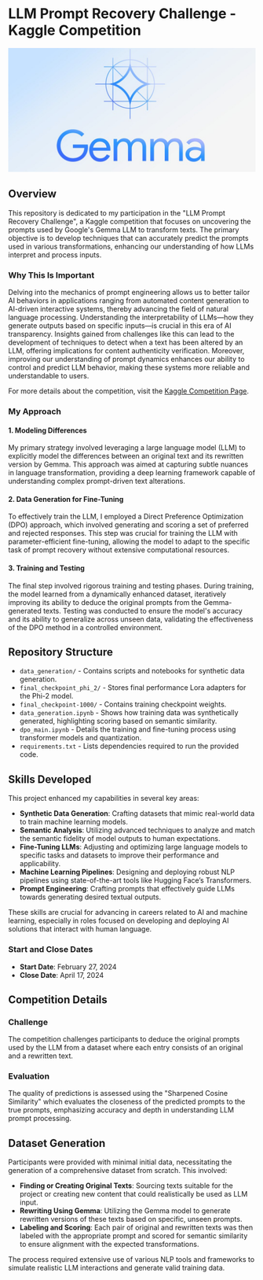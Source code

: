 # LLM Prompt Recovery Challenge - Kaggle Competition

![Gemma Logo](gemma_logo.jpeg)

## Overview

This repository is dedicated to my participation in the "LLM Prompt Recovery Challenge", a Kaggle competition that focuses on uncovering the prompts used by Google's Gemma LLM to transform texts. The primary objective is to develop techniques that can accurately predict the prompts used in various transformations, enhancing our understanding of how LLMs interpret and process inputs.

### Why This Is Important

Delving into the mechanics of prompt engineering allows us to better tailor AI behaviors in applications ranging from automated content generation to AI-driven interactive systems, thereby advancing the field of natural language processing. Understanding the interpretability of LLMs—how they generate outputs based on specific inputs—is crucial in this era of AI transparency. Insights gained from challenges like this can lead to the development of techniques to detect when a text has been altered by an LLM, offering implications for content authenticity verification. Moreover, improving our understanding of prompt dynamics enhances our ability to control and predict LLM behavior, making these systems more reliable and understandable to users.

For more details about the competition, visit the [Kaggle Competition Page](https://www.kaggle.com/competitions/llm-prompt-recovery/overview).

### My Approach

#### 1. Modeling Differences

My primary strategy involved leveraging a large language model (LLM) to explicitly model the differences between an original text and its rewritten version by Gemma. This approach was aimed at capturing subtle nuances in language transformation, providing a deep learning framework capable of understanding complex prompt-driven text alterations.

#### 2. Data Generation for Fine-Tuning

To effectively train the LLM, I employed a Direct Preference Optimization (DPO) approach, which involved generating and scoring a set of preferred and rejected responses. This step was crucial for training the LLM with parameter-efficient fine-tuning, allowing the model to adapt to the specific task of prompt recovery without extensive computational resources.

#### 3. Training and Testing

The final step involved rigorous training and testing phases. During training, the model learned from a dynamically enhanced dataset, iteratively improving its ability to deduce the original prompts from the Gemma-generated texts. Testing was conducted to ensure the model's accuracy and its ability to generalize across unseen data, validating the effectiveness of the DPO method in a controlled environment.


## Repository Structure

- `data_generation/` - Contains scripts and notebooks for synthetic data generation.
- `final_checkpoint_phi_2/` - Stores final performance Lora adapters for the Phi-2 model.
- `final_checkpoint-1000/` - Contains training checkpoint weights.
- `data_generation.ipynb` - Shows how training data was synthetically generated, highlighting scoring based on semantic similarity.
- `dpo_main.ipynb` - Details the training and fine-tuning process using transformer models and quantization.
- `requirements.txt` - Lists dependencies required to run the provided code.

## Skills Developed

This project enhanced my capabilities in several key areas:

- **Synthetic Data Generation**: Crafting datasets that mimic real-world data to train machine learning models.
- **Semantic Analysis**: Utilizing advanced techniques to analyze and match the semantic fidelity of model outputs to human expectations.
- **Fine-Tuning LLMs**: Adjusting and optimizing large language models to specific tasks and datasets to improve their performance and applicability.
- **Machine Learning Pipelines**: Designing and deploying robust NLP pipelines using state-of-the-art tools like Hugging Face’s Transformers.
- **Prompt Engineering**: Crafting prompts that effectively guide LLMs towards generating desired textual outputs.

These skills are crucial for advancing in careers related to AI and machine learning, especially in roles focused on developing and deploying AI solutions that interact with human language.


### Start and Close Dates
- **Start Date**: February 27, 2024
- **Close Date**: April 17, 2024

## Competition Details

### Challenge
The competition challenges participants to deduce the original prompts used by the LLM from a dataset where each entry consists of an original and a rewritten text.

### Evaluation
The quality of predictions is assessed using the "Sharpened Cosine Similarity" which evaluates the closeness of the predicted prompts to the true prompts, emphasizing accuracy and depth in understanding LLM prompt processing.

## Dataset Generation

Participants were provided with minimal initial data, necessitating the generation of a comprehensive dataset from scratch. This involved:

- **Finding or Creating Original Texts**: Sourcing texts suitable for the project or creating new content that could realistically be used as LLM input.
- **Rewriting Using Gemma**: Utilizing the Gemma model to generate rewritten versions of these texts based on specific, unseen prompts.
- **Labeling and Scoring**: Each pair of original and rewritten texts was then labeled with the appropriate prompt and scored for semantic similarity to ensure alignment with the expected transformations.

The process required extensive use of various NLP tools and frameworks to simulate realistic LLM interactions and generate valid training data.
